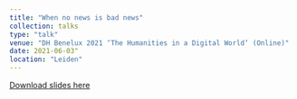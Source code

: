 ```yaml
---
title: "When no news is bad news"
collection: talks
type: "talk"
venue: "DH Benelux 2021 ‘The Humanities in a Digital World‘ (Online)"
date: 2021-06-03"
location: "Leiden"
---
```


[Download slides here](http://knielbo.github.io/files/kln_dhb21.pdf)
